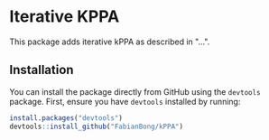 # Iterative KPPA

This package adds iterative kPPA as described in "...".

## Installation

You can install the package directly from GitHub using the `devtools` package. First, ensure you have `devtools` installed by running:

```R
install.packages("devtools")
devtools::install_github("FabianBong/kPPA")
